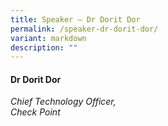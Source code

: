 ```yaml
---
title: Speaker – Dr Dorit Dor
permalink: /speaker-dr-dorit-dor/
variant: markdown
description: ""
---
```

#### **Dr Dorit Dor**

*Chief Technology Officer, <br> Check Point*